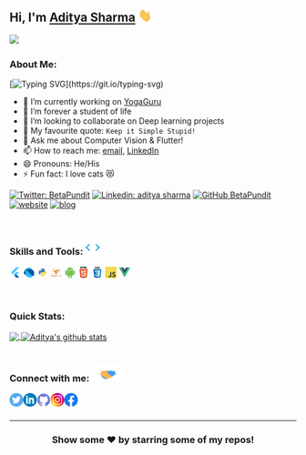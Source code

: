 ## Hi, I'm [Aditya Sharma](https://adityasharma.co) <img src="assets/hi.gif" width="24px" /> 

![](https://komarev.com/ghpvc/?username=BetaPundit)

### About Me:

[![Typing SVG](https://readme-typing-svg.herokuapp.com?font=Segoe+UI&color=%2358A6FF&vCenter=true&lines=I+am+a+technopreneur.;I+am+a+developer.;I+am+a+designer.;I+am+a+polymath.;I+am+an+entrepreneur.)](https://git.io/typing-svg)

- 🔭 I’m currently working on [YogaGuru](https://github.com/BetaPundit/Yoga-Guru)
- 🌱 I’m forever a student of life
- 👯 I’m looking to collaborate on Deep learning projects
- 🤔 My favourite quote: `Keep it Simple Stupid!`
- 💬 Ask me about Computer Vision & Flutter!
- 📫 How to reach me: [email](mailto:adityaas26@gmail.com), [LinkedIn](https://linkedin.com/in/aditya-sharma26)
- 😄 Pronouns: He/His
- ⚡ Fun fact: I love cats 😻

[![Twitter: BetaPundit](https://img.shields.io/twitter/follow/BetaPundit?style=social)](https://twitter.com/BetaPundit)
[![Linkedin: aditya sharma](https://img.shields.io/badge/-aditya_sharma-blue?style=flat-square&logo=Linkedin&logoColor=white&link=https://www.linkedin.com/in/aditya-sharma26/)](https://www.linkedin.com/in/aditya-sharma26/)
[![GitHub BetaPundit](https://img.shields.io/github/followers/BetaPundit?label=follow&style=social)](https://github.com/BetaPundit)
[![website](https://img.shields.io/badge/Portfolio_Website-adityasharma.co-2648ff?style=flat-square&logo=google-chrome)](https://adityasharma.co/)
[![blog](https://img.shields.io/badge/Blog-blog.adityasharma.co-2648ff?style=flat-square&logo=blogger)](https://blog.adityasharma.co/)

<br/>

### Skills and Tools: <img alt="Aditya's skills" width="26px" src="assets/skills.gif" /> 

<code><img height="20" src="https://raw.githubusercontent.com/github/explore/80688e429a7d4ef2fca1e82350fe8e3517d3494d/topics/flutter/flutter.png"></code>
<code><img height="20" src="https://raw.githubusercontent.com/github/explore/80688e429a7d4ef2fca1e82350fe8e3517d3494d/topics/dart/dart.png"></code>
<code><img height="20" src="https://raw.githubusercontent.com/github/explore/80688e429a7d4ef2fca1e82350fe8e3517d3494d/topics/python/python.png"></code>
<code><img height="20" src="https://raw.githubusercontent.com/github/explore/80688e429a7d4ef2fca1e82350fe8e3517d3494d/topics/tensorflow/tensorflow.png"></code>
<code><img height="20" src="https://raw.githubusercontent.com/github/explore/80688e429a7d4ef2fca1e82350fe8e3517d3494d/topics/android/android.png"></code>
<code><img height="20" src="https://raw.githubusercontent.com/github/explore/80688e429a7d4ef2fca1e82350fe8e3517d3494d/topics/html/html.png"></code>
<code><img height="20" src="https://raw.githubusercontent.com/github/explore/80688e429a7d4ef2fca1e82350fe8e3517d3494d/topics/css/css.png"></code>
<code><img height="20" src="https://raw.githubusercontent.com/github/explore/80688e429a7d4ef2fca1e82350fe8e3517d3494d/topics/javascript/javascript.png"></code>
<code><img height="20" src="https://raw.githubusercontent.com/github/explore/80688e429a7d4ef2fca1e82350fe8e3517d3494d/topics/vue/vue.png"></code>

<br/>

### Quick Stats:  


<a href="https://github.com/BetaPundit">
  <img align="center" src="https://github-readme-stats.vercel.app/api/top-langs/?username=BetaPundit&theme=dark&hide=TCL" />
</a>

<a href="https://github.com/BetaPundit">
  <img align="center" src="https://github-readme-stats.vercel.app/api?username=BetaPundit&show_icons=true&theme=tokyonight&count_private=true&line_height=33" alt="Aditya's github stats"/>
</a>

<br/>
<br/>

### Connect with me:<img alt="Aditya's skills" width="64px" src="assets/handshake.gif" />

<a href="https://twitter.com/BetaPundit">
  <img align="left" alt="Aditya's Twitter" width="24px" src="assets/twitter_icon_color.svg" />
</a>
<a href="https://linkedin.com/in/aditya-sharma26">
  <img align="left" alt="Aditya's Linkdein" width="24px" src="assets/linkedin_icon_color.svg" />
</a>
<a href="https://github.com/BetaPundit">
  <img align="left" alt="Aditya's Github" width="24px" src="assets/github_icon_color.svg" />
</a>
<a href="https://instagram.com/_the_moody_man/">
  <img align="left" alt="Aditya's Instagram" width="24px" src="assets/instagram_icon_color.svg" />
</a>
<a href="https://www.facebook.com/BetaPundit/">
  <img align="left" alt="Aditya's Facebook" width="24px" src="assets/facebook_icon_color.svg" />
</a>

<br/>
<br/>

---

<div align="center">

  ### Show some ❤️ by starring some of my repos!

</div>
